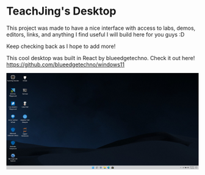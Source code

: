 # TeachJing's Desktop

This project was made to have a nice interface with access to labs, demos, editors, links, and anything I find useful I will build here for you guys :D

Keep checking back as I hope to add more!

This cool desktop was built in React by blueedgetechno. Check it out here! https://github.com/blueedgetechno/windows11

![pic1](./img/gallery1.png)

